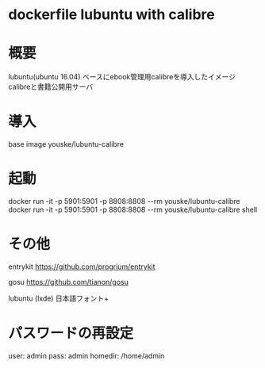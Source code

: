 dockerfile lubuntu with calibre
===============================

# 概要
lubuntu(ubuntu 16.04) ベースにebook管理用calibreを導入したイメージ
calibreと書籍公開用サーバ


# 導入
base image
youske/lubuntu-calibre


# 起動
  docker run -it -p 5901:5901 -p 8808:8808 --rm youske/lubuntu-calibre
  docker run -it -p 5901:5901 -p 8808:8808 --rm youske/lubuntu-calibre shell



# その他

entrykit
https://github.com/progrium/entrykit

gosu
https://github.com/tianon/gosu

lubuntu (lxde)
日本語フォント+

# パスワードの再設定
user: admin
pass: admin
homedir: /home/admin
